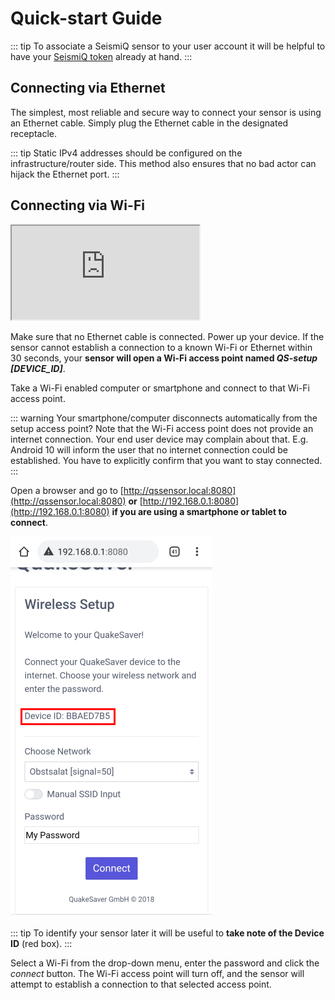 
# Quick-start Guide

::: tip
To associate a SeismiQ sensor to your user account it will be helpful to have your [SeismiQ token](./configuration.md#backend-connection) already at hand.
:::

## Connecting via Ethernet

The simplest, most reliable and secure way to connect your sensor is using an Ethernet cable. Simply plug the Ethernet cable in the designated receptacle.

::: tip
Static IPv4 addresses should be configured on the infrastructure/router side. This method also ensures that no bad actor can hijack the Ethernet port.
:::

## Connecting via Wi-Fi

<div class="video-block">
    <iframe max-width=100% height=auto
      src="https://www.youtube-nocookie.com/embed/I2q-2Oa79JY"
      allow="encrypted-media"
      allowfullscreen>
    </iframe>
</div>

Make sure that no Ethernet cable is connected. Power up your device. If the sensor cannot establish a connection to a known Wi-Fi or Ethernet within 30 seconds, your **sensor will open a Wi-Fi access point named _QS-setup [DEVICE_ID]_**.

Take a Wi-Fi enabled computer or smartphone and connect to that Wi-Fi access point.

::: warning Your smartphone/computer disconnects automatically from the setup access point?
Note that the Wi-Fi access point does not provide an internet connection.
Your end user device may complain about that. E.g. Android 10 will inform the user that no internet connection could be established. You have to explicitly confirm that you want to stay connected.
:::

Open a browser and go to [http://qssensor.local:8080](http://qssensor.local:8080) **or** [http://192.168.0.1:8080](http://192.168.0.1:8080) **if you are using a smartphone or tablet to connect**.

![Establishing a connection](./connect.png)

::: tip
To identify your sensor later it will be useful to **take note of the Device ID** (red box).
:::

Select a Wi-Fi from the drop-down menu, enter the password and click the _connect_ button. The Wi-Fi access point will turn off, and the sensor will attempt to establish a connection to that selected access point.
